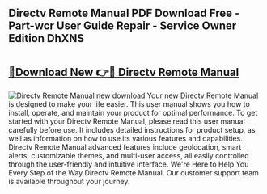 ## Directv Remote Manual PDF Download Free - Part-wcr User Guide Repair - Service Owner Edition DhXNS

# <h2><a href="http://bc28227.oget.top/?id=Directv+Remote+Manual">🔗Download New 👉🔴 Directv Remote Manual</a></h2>

[![Directv Remote Manual new download](https://i.imgur.com/5g1atiW.png)](http://bc28227.oget.top/?id=Directv+Remote+Manual)
Your new Directv Remote Manual is designed to make your life easier. This user manual shows you how to install, operate, and maintain your product for optimal performance. To get started with your Directv Remote Manual, please read this user manual carefully before use. It includes detailed instructions for product setup, as well as information on how to use its various features and capabilities. Directv Remote Manual advanced features include geolocation, smart alerts, customizable themes, and multi-user access, all easily controlled through the user-friendly and intuitive interface. We're Here to Help You Every Step of the Way Directv Remote Manual. Our customer support team is available throughout your journey.
